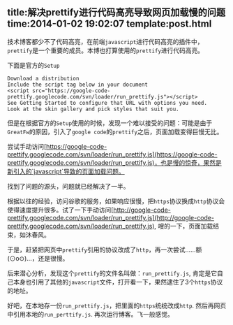 title:解决prettify进行代码高亮导致网页加载慢的问题
time:2014-01-02 19:02:07
template:post.html
---
技术博客都少不了代码高亮，在前端`javascript`进行代码高亮的插件中，`prettify`是一个重要的成员。本博也打算使用的`prettify`进行代码高亮。

下面是官方的`Setup`

```
Download a distribution
Include the script tag below in your document
<script src="https://google-code-prettify.googlecode.com/svn/loader/run_prettify.js"></script>
See Getting Started to configure that URL with options you need.
Look at the skin gallery and pick styles that suit you.
```

但是在根据官方的`Setup`使用的时候，发现一个难以接受的问题：可能是由于`GreatFw`的原因，引入了`google code`的`prettify`之后，页面加载变得巨慢无比。

尝试手动访问[https://google-code-prettify.googlecode.com/svn/loader/run_prettify.js](https://google-code-prettify.googlecode.com/svn/loader/run_prettify.js)，也是慢的惊奇，果然是新引入的`javascript`导致的页面加载问题。

找到了问题的源头，问题就已经解决了一半。

根据以往的经验，访问谷歌的服务，如果响应很慢，把`https`协议换成`http`协议会使得速度提升很多。试了一下手动访问[http://google-code-prettify.googlecode.com/svn/loader/run_prettify.js](http://google-code-prettify.googlecode.com/svn/loader/run_prettify.js), 嗖的一下，页面加载结束，如沐春风。

于是，赶紧把网页中`prettify`引用的协议改成了`http`，再一次尝试......额(⊙o⊙)…，还是很慢。

后来潜心分析，发现这个`prettify`的文件名叫做：`run_prettify.js`, 肯定是它自己本身也引用了其他的`javascript`文件，打开看一下，果然逮住了3个`https`协议的地址。

好吧，在本地存一份`run_prettify.js`，把里面的`https`统统改成`http`.  然后再网页中引用本地的`run_perttify.js`. 再次运行博客。飞一般感觉。


